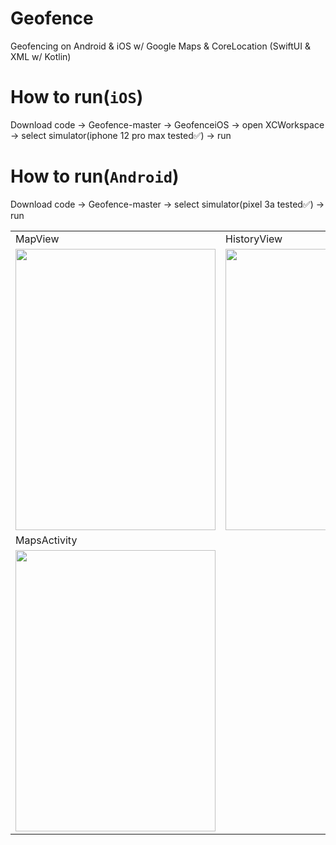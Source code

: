 # Geofence
Geofencing on Android & iOS w/ Google Maps & CoreLocation (SwiftUI & XML w/ Kotlin)
# How to run(`iOS`) 
Download code -> Geofence-master -> GeofenceiOS -> open XCWorkspace -> select simulator(iphone 12 pro max tested✅) -> run<br>
# How to run(`Android`) 
Download code -> Geofence-master ->  select simulator(pixel 3a tested✅) ->  run<br>
<table>
  <tr>
    <td>MapView</td>
     <td colspan="2">HistoryView</td>
  </tr>
  <tr>
    <td><img src="https://user-images.githubusercontent.com/49708426/170116106-8dfa3810-b457-411c-b422-b75d5a514a79.png" width=320 height=450></td>
    <td><img src="https://user-images.githubusercontent.com/49708426/170116499-bfba7d4f-3fe0-4730-902c-ded4d2760939.png" width=320 height=450></td>
       <td><img src="https://user-images.githubusercontent.com/49708426/170116787-f3bb43d1-840d-42fd-adea-61fba7e35cf2.png" width=320 height=450></td>

  </tr>
    <tr>
    <td>MapsActivity</td>
     <td colspan="2"></td>
  </tr>
  <tr>
    <td><img src="https://user-images.githubusercontent.com/49708426/170178983-f4c3767c-e9da-4500-977f-a65a8dc60e71.png" width=320 height=450></td>
    <td colspan="2"></td>

  </tr>
  </table>
